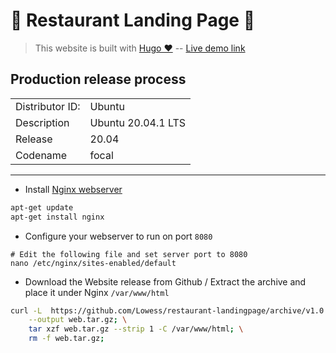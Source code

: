 # :bento: Restaurant Landing Page :bento:

> This website is built with [Hugo ♥](https://gohugo.io/) -- [Live demo link](https://lowess.github.io/restaurant-landingpage/)

## Production release process

|                 |                    |
| --------------- | ------------------ |
| Distributor ID: | Ubuntu             |
| Description     | Ubuntu 20.04.1 LTS |
| Release         | 20.04              |
| Codename        | focal              |

---

* Install [Nginx webserver](https://www.nginx.com/)

```bash
apt-get update
apt-get install nginx
```

* Configure your webserver to run on port `8080`

```
# Edit the following file and set server port to 8080
nano /etc/nginx/sites-enabled/default
```

* Download the Website release from Github / Extract the archive and place it under Nginx `/var/www/html`

```bash
curl -L  https://github.com/Lowess/restaurant-landingpage/archive/v1.0.0.tar.gz \
	--output web.tar.gz; \
	tar xzf web.tar.gz --strip 1 -C /var/www/html; \
	rm -f web.tar.gz;
```
